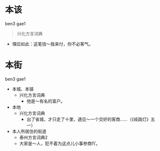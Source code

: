 # 本该
ben3 gae1
> 兴化方言词典
- 理应如此：这笔钱～我来付，你不必客气。

# 本街
ben3 gae1
+ 本城、本镇
  * 兴化方言词典
    - 他是～有名的富户。
+ 本地
  * 兴化方言词典
    - 出了省城，才只走了十里，遇见～一个交好的客商……（《岐路灯》五一）
+ 本人所居住的街道
  * 泰州方言词典2
  - 大家是～人，犯不着为这点儿小事参商吖。
